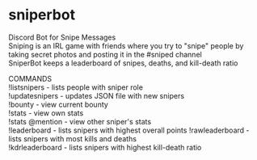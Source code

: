 # sniperbot
Discord Bot for Snipe Messages  
Sniping is an IRL game with friends where you try to "snipe" people by taking secret photos and posting it in the #sniped channel  
SniperBot keeps a leaderboard of snipes, deaths, and kill-death ratio  

COMMANDS  
!listsnipers - lists people with sniper role  
!updatesnipers - updates JSON file with new snipers  
!bounty - view current bounty  
!stats - view own stats  
!stats @mention - view other sniper's stats  
!leaderboard - lists snipers with highest overall points
!rawleaderboard - lists snipers with most kills and deaths  
!kdrleaderboard - lists snipers with highest kill-death ratio  
